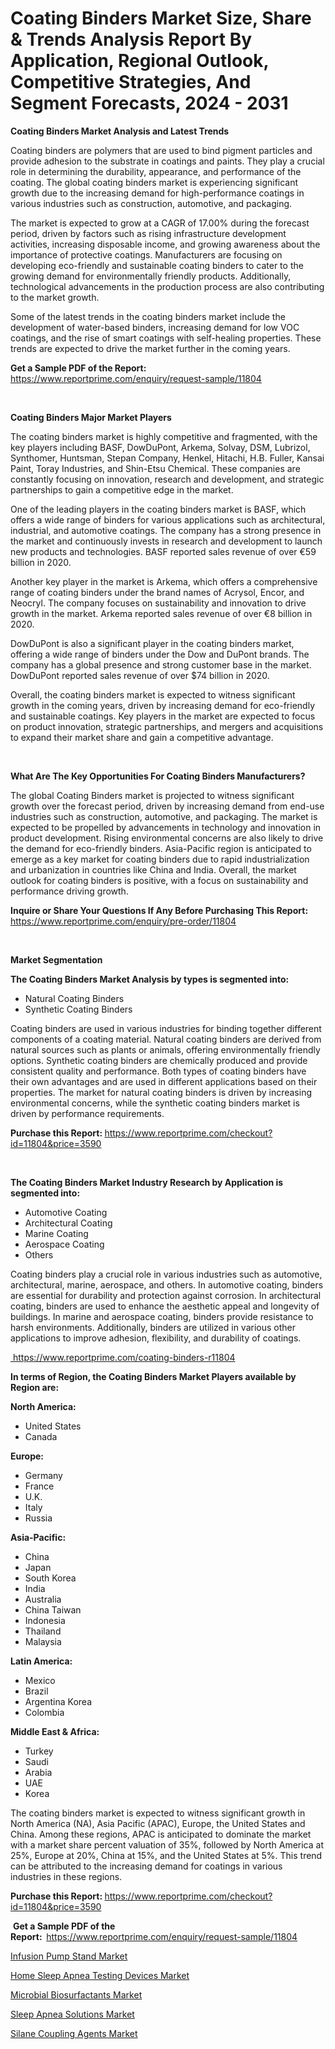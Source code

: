 <p><h1>Coating Binders Market Size, Share & Trends Analysis Report By Application, Regional Outlook, Competitive Strategies, And Segment Forecasts, 2024 - 2031</h1></p><p><strong>Coating Binders Market Analysis and Latest Trends</strong></p>
<p><p>Coating binders are polymers that are used to bind pigment particles and provide adhesion to the substrate in coatings and paints. They play a crucial role in determining the durability, appearance, and performance of the coating. The global coating binders market is experiencing significant growth due to the increasing demand for high-performance coatings in various industries such as construction, automotive, and packaging.</p><p>The market is expected to grow at a CAGR of 17.00% during the forecast period, driven by factors such as rising infrastructure development activities, increasing disposable income, and growing awareness about the importance of protective coatings. Manufacturers are focusing on developing eco-friendly and sustainable coating binders to cater to the growing demand for environmentally friendly products. Additionally, technological advancements in the production process are also contributing to the market growth.</p><p>Some of the latest trends in the coating binders market include the development of water-based binders, increasing demand for low VOC coatings, and the rise of smart coatings with self-healing properties. These trends are expected to drive the market further in the coming years.</p></p>
<p><strong>Get a Sample PDF of the Report:&nbsp;</strong> <a href="https://www.reportprime.com/enquiry/request-sample/11804">https://www.reportprime.com/enquiry/request-sample/11804</a></p>
<p>&nbsp;</p>
<p><strong>Coating Binders Major Market Players</strong></p>
<p><p>The coating binders market is highly competitive and fragmented, with the key players including BASF, DowDuPont, Arkema, Solvay, DSM, Lubrizol, Synthomer, Huntsman, Stepan Company, Henkel, Hitachi, H.B. Fuller, Kansai Paint, Toray Industries, and Shin-Etsu Chemical. These companies are constantly focusing on innovation, research and development, and strategic partnerships to gain a competitive edge in the market.</p><p>One of the leading players in the coating binders market is BASF, which offers a wide range of binders for various applications such as architectural, industrial, and automotive coatings. The company has a strong presence in the market and continuously invests in research and development to launch new products and technologies. BASF reported sales revenue of over €59 billion in 2020.</p><p>Another key player in the market is Arkema, which offers a comprehensive range of coating binders under the brand names of Acrysol, Encor, and Neocryl. The company focuses on sustainability and innovation to drive growth in the market. Arkema reported sales revenue of over €8 billion in 2020.</p><p>DowDuPont is also a significant player in the coating binders market, offering a wide range of binders under the Dow and DuPont brands. The company has a global presence and strong customer base in the market. DowDuPont reported sales revenue of over $74 billion in 2020.</p><p>Overall, the coating binders market is expected to witness significant growth in the coming years, driven by increasing demand for eco-friendly and sustainable coatings. Key players in the market are expected to focus on product innovation, strategic partnerships, and mergers and acquisitions to expand their market share and gain a competitive advantage.</p></p>
<p>&nbsp;</p>
<p><strong>What Are The Key Opportunities For Coating Binders Manufacturers?</strong></p>
<p><p>The global Coating Binders market is projected to witness significant growth over the forecast period, driven by increasing demand from end-use industries such as construction, automotive, and packaging. The market is expected to be propelled by advancements in technology and innovation in product development. Rising environmental concerns are also likely to drive the demand for eco-friendly binders. Asia-Pacific region is anticipated to emerge as a key market for coating binders due to rapid industrialization and urbanization in countries like China and India. Overall, the market outlook for coating binders is positive, with a focus on sustainability and performance driving growth.</p></p>
<p><strong>Inquire or Share Your Questions If Any Before Purchasing This Report:</strong> <a href="https://www.reportprime.com/enquiry/pre-order/11804">https://www.reportprime.com/enquiry/pre-order/11804</a></p>
<p>&nbsp;</p>
<p><strong>Market Segmentation</strong></p>
<p><strong>The Coating Binders Market Analysis by types is segmented into:</strong></p>
<p><ul><li>Natural Coating Binders</li><li>Synthetic Coating Binders</li></ul></p>
<p><p>Coating binders are used in various industries for binding together different components of a coating material. Natural coating binders are derived from natural sources such as plants or animals, offering environmentally friendly options. Synthetic coating binders are chemically produced and provide consistent quality and performance. Both types of coating binders have their own advantages and are used in different applications based on their properties. The market for natural coating binders is driven by increasing environmental concerns, while the synthetic coating binders market is driven by performance requirements.</p></p>
<p><strong>Purchase this Report:&nbsp;</strong><a href="https://www.reportprime.com/checkout?id=11804&price=3590">https://www.reportprime.com/checkout?id=11804&price=3590</a></p>
<p>&nbsp;</p>
<p><strong>The Coating Binders Market Industry Research by Application is segmented into:</strong></p>
<p><ul><li>Automotive Coating</li><li>Architectural Coating</li><li>Marine Coating</li><li>Aerospace Coating</li><li>Others</li></ul></p>
<p><p>Coating binders play a crucial role in various industries such as automotive, architectural, marine, aerospace, and others. In automotive coating, binders are essential for durability and protection against corrosion. In architectural coating, binders are used to enhance the aesthetic appeal and longevity of buildings. In marine and aerospace coating, binders provide resistance to harsh environments. Additionally, binders are utilized in various other applications to improve adhesion, flexibility, and durability of coatings.</p></p>
<p><a href="https://www.reportprime.com/coating-binders-r11804">&nbsp;https://www.reportprime.com/coating-binders-r11804</a></p>
<p><strong>In terms of Region, the Coating Binders Market Players available by Region are:</strong></p>
<p>
    <p> <strong> North America: </strong>
        <ul>
            <li>United States</li>
            <li>Canada</li>
        </ul>
        </p> 
    <p> <strong> Europe: </strong>
        <ul>
            <li>Germany</li>
            <li>France</li>
            <li>U.K.</li>
            <li>Italy</li>
            <li>Russia</li>
        </ul>
        </p> 
    <p> <strong> Asia-Pacific: </strong>
        <ul>
            <li>China</li>
            <li>Japan</li>
            <li>South Korea</li>
            <li>India</li>
            <li>Australia</li>
            <li>China Taiwan</li>
            <li>Indonesia</li>
            <li>Thailand</li>
            <li>Malaysia</li>
        </ul>
        </p> 
    <p> <strong> Latin America: </strong>
        <ul>
            <li>Mexico</li>
            <li>Brazil</li>
            <li>Argentina Korea</li>
            <li>Colombia</li>
        </ul>
        </p> 
    <p> <strong> Middle East & Africa: </strong>
        <ul>
            <li>Turkey</li>
            <li>Saudi</li>
            <li>Arabia</li>
            <li>UAE</li>
            <li>Korea</li>
        </ul>
    </p>
    </p>
<p><p>The coating binders market is expected to witness significant growth in North America (NA), Asia Pacific (APAC), Europe, the United States and China. Among these regions, APAC is anticipated to dominate the market with a market share percent valuation of 35%, followed by North America at 25%, Europe at 20%, China at 15%, and the United States at 5%. This trend can be attributed to the increasing demand for coatings in various industries in these regions.</p></p>
<p><strong>Purchase this Report: </strong><a href="https://www.reportprime.com/checkout?id=11804&price=3590">https://www.reportprime.com/checkout?id=11804&price=3590</a></p>
<p>&nbsp;<strong>Get a Sample PDF of the Report:&nbsp;&nbsp;</strong><a href="https://www.reportprime.com/enquiry/request-sample/11804">https://www.reportprime.com/enquiry/request-sample/11804</a></p>
<p><strong></strong></p>
<p><p><a href="https://medium.com/@daveblock12/comprehensive-analysis-of-the-global-infusion-pump-stand-market-growth-trends-market-forecasts-f7240b5db81c">Infusion Pump Stand Market</a></p><p><a href="https://medium.com/@irwingibson2023/home-sleep-apnea-testing-devices-market-report-by-product-type-bluetooth-type-test-52eae4b3e2b4">Home Sleep Apnea Testing Devices Market</a></p><p><a href="https://github.com/gcimaudf65/Market-Research-Report-List-2/blob/main/microbial-biosurfactants-market.md">Microbial Biosurfactants Market</a></p><p><a href="https://medium.com/@foyazahmed1999_69116/sleep-apnea-solutions-market-size-share-analysis-growth-trends-forecasts-2024-2031-c5fb0586593f">Sleep Apnea Solutions Market</a></p><p><a href="https://github.com/sardarp081/Market-Research-Report-List-2/blob/main/silane-coupling-agents-market.md">Silane Coupling Agents Market</a></p></p>